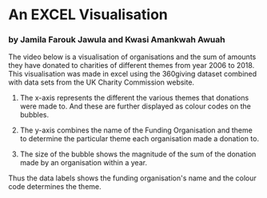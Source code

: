 # An EXCEL Visualisation
### by Jamila Farouk Jawula and Kwasi Amankwah Awuah

The video below is a visualisation of organisations and the sum of amounts they have donated to charities of different themes from year 2006 to 2018. This visualisation was made in excel using the 360giving dataset combined with data sets from the UK Charity Commission website.

1. The x-axis represents the different the various themes that donations were made to. And these are further displayed as colour codes on the bubbles.

2. The y-axis combines the name of the Funding Organisation and theme to determine the particular theme each organisation made a donation to.

3. The size of the bubble shows the magnitude of the sum of the donation made by an organisation within a year. 

Thus the data labels shows the funding organisation's name and the colour code determines the theme.
